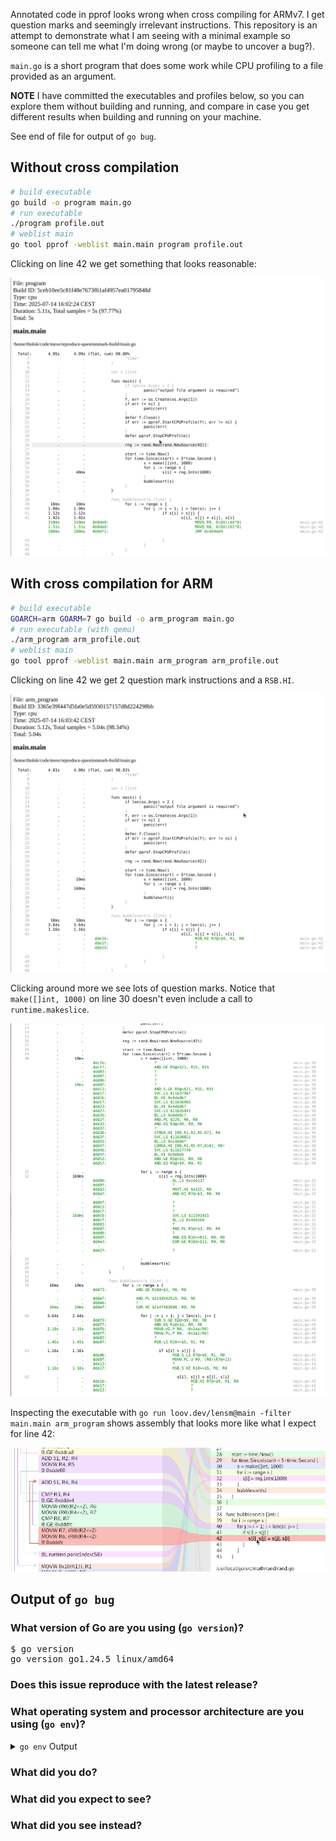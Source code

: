 Annotated code in pprof looks wrong when cross compiling for ARMv7. I get question marks and seemingly irrelevant instructions. This repository is an attempt to demonstrate what I am seeing with a minimal example so someone can tell me what I'm doing wrong (or maybe to uncover a bug?).

`main.go` is a short program that does some work while CPU profiling to a file provided as an argument.

**NOTE** I have committed the executables and profiles below, so you can explore them without building and running, and compare in case you get different results when building and running on your machine. 

See end of file for output of `go bug`.

## Without cross compilation

```bash
# build executable
go build -o program main.go
# run executable
./program profile.out
# weblist main
go tool pprof -weblist main.main program profile.out
```

Clicking on line 42 we get something that looks reasonable:

![alt text](images/image1.png)

## With cross compilation for ARM

```bash
# build executable
GOARCH=arm GOARM=7 go build -o arm_program main.go
# run executable (with qemu)
./arm_program arm_profile.out
# weblist main
go tool pprof -weblist main.main arm_program arm_profile.out
```

Clicking on line 42 we get 2 question mark instructions and a `RSB.HI`.

![alt text](images/image2.png)

Clicking around more we see lots of question marks. Notice that `make([]int, 1000)` on line 30 doesn't even include a call to `runtime.makeslice`.

![alt text](images/image3.png)

Inspecting the executable with `go run loov.dev/lensm@main -filter main.main arm_program` shows assembly that looks more like what I expect for line 42:

![alt text](images/image4.png)

## Output of `go bug`

<!-- Please answer these questions before submitting your issue. Thanks! -->

### What version of Go are you using (`go version`)?

<pre>
$ go version
go version go1.24.5 linux/amd64
</pre>

### Does this issue reproduce with the latest release?


### What operating system and processor architecture are you using (`go env`)?

<details><summary><code>go env</code> Output</summary><br><pre>
$ go env
AR='ar'
CC='gcc'
CGO_CFLAGS='-O2 -g'
CGO_CPPFLAGS=''
CGO_CXXFLAGS='-O2 -g'
CGO_ENABLED='1'
CGO_FFLAGS='-O2 -g'
CGO_LDFLAGS='-O2 -g'
CXX='g++'
GCCGO='gccgo'
GO111MODULE=''
GOAMD64='v1'
GOARCH='amd64'
GOAUTH='netrc'
GOBIN=''
GOCACHE='/home/redacted/.cache/go-build'
GOCACHEPROG=''
GODEBUG=''
GOENV='/home/redacted/.config/go/env'
GOEXE=''
GOEXPERIMENT=''
GOFIPS140='off'
GOFLAGS=''
GOGCCFLAGS='-fPIC -m64 -pthread -Wl,--no-gc-sections -fmessage-length=0 -ffile-prefix-map=/tmp/go-build1320095087=/tmp/go-build -gno-record-gcc-switches'
GOHOSTARCH='amd64'
GOHOSTOS='linux'
GOINSECURE=''
GOMOD='/home/redacted/code/mess/reproduce-questionmark-build/go.mod'
GOMODCACHE='/home/redacted/go/pkg/mod'
GONOPROXY='github.com/redacted/*'
GONOSUMDB='github.com/redacted/*'
GOOS='linux'
GOPATH='/home/redacted/go'
GOPRIVATE='github.com/redacted/*'
GOPROXY='https://proxy.golang.org,direct'
GOROOT='/usr/local/go'
GOSUMDB='sum.golang.org'
GOTELEMETRY='local'
GOTELEMETRYDIR='/home/redacted/.config/go/telemetry'
GOTMPDIR=''
GOTOOLCHAIN='auto'
GOTOOLDIR='/usr/local/go/pkg/tool/linux_amd64'
GOVCS=''
GOVERSION='go1.24.5'
GOWORK=''
PKG_CONFIG='pkg-config'
uname -sr: Linux 6.8.0-60-generic
Distributor ID:	Ubuntu
Description:	Ubuntu 22.04.3 LTS
Release:	22.04
Codename:	jammy
/lib/x86_64-linux-gnu/libc.so.6: GNU C Library (Ubuntu GLIBC 2.35-0ubuntu3.10) stable release version 2.35.
gdb --version: GNU gdb (Ubuntu 12.1-0ubuntu1~22.04.2) 12.1
</pre></details>

### What did you do?

<!--
If possible, provide a recipe for reproducing the error.
A complete runnable program is good.
A link on play.golang.org is best.
-->



### What did you expect to see?



### What did you see instead?

